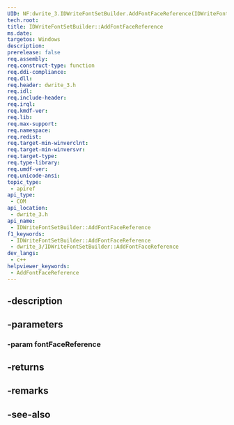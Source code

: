 ```yaml
---
UID: NF:dwrite_3.IDWriteFontSetBuilder.AddFontFaceReference(IDWriteFontFaceReference)
tech.root: 
title: IDWriteFontSetBuilder::AddFontFaceReference
ms.date: 
targetos: Windows
description: 
prerelease: false
req.assembly: 
req.construct-type: function
req.ddi-compliance: 
req.dll: 
req.header: dwrite_3.h
req.idl: 
req.include-header: 
req.irql: 
req.kmdf-ver: 
req.lib: 
req.max-support: 
req.namespace: 
req.redist: 
req.target-min-winverclnt: 
req.target-min-winversvr: 
req.target-type: 
req.type-library: 
req.umdf-ver: 
req.unicode-ansi: 
topic_type:
 - apiref
api_type:
 - COM
api_location:
 - dwrite_3.h
api_name:
 - IDWriteFontSetBuilder::AddFontFaceReference
f1_keywords:
 - IDWriteFontSetBuilder::AddFontFaceReference
 - dwrite_3/IDWriteFontSetBuilder::AddFontFaceReference
dev_langs:
 - c++
helpviewer_keywords:
 - AddFontFaceReference
---
```


## -description

## -parameters

### -param fontFaceReference

## -returns

## -remarks

## -see-also

